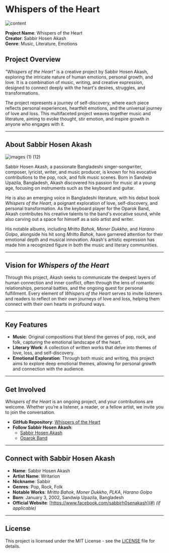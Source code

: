 # Whispers of the Heart
![content](https://github.com/user-attachments/assets/9260bc19-78ca-47a1-bfc8-873a6dd37877)

**Project Name**: Whispers of the Heart  
**Creator**: Sabbir Hosen Akash  
**Genre**: Music, Literature, Emotions

## Project Overview

*"Whispers of the Heart"* is a creative project by Sabbir Hosen Akash, exploring the intricate nature of human emotions, personal growth, and love. It is a combination of music, writing, and creative expression, designed to connect deeply with the heart's desires, struggles, and transformations.

The project represents a journey of self-discovery, where each piece reflects personal experiences, heartfelt emotions, and the universal journey of love and loss. This multifaceted project weaves together music and literature, aiming to evoke thought, stir emotion, and inspire growth in anyone who engages with it.

---

## About Sabbir Hosen Akash
![images (1) (12)](https://github.com/user-attachments/assets/e1292dd7-1311-450a-9119-0fa17bde76a1)

Sabbir Hosen Akash, a passionate Bangladeshi singer-songwriter, composer, lyricist, writer, and music producer, is known for his evocative contributions to the pop, rock, and folk music scenes. Born in Sandwip Upazila, Bangladesh, Akash discovered his passion for music at a young age, focusing on instruments such as the keyboard and guitar. 

He is also an emerging voice in Bangladeshi literature, with his debut book *Whispers of the Heart*, a poignant exploration of love, self-discovery, and personal transformation. As the keyboard player for the Oparok Band, Akash contributes his creative talents to the band's evocative sound, while also carving out a space for himself as a solo artist and writer. 

His notable albums, including *Mritto Bahok*, *Moner Dukkho*, and *Harano Golpo*, alongside his hit song *Mritto Bahok*, have garnered attention for their emotional depth and musical innovation. Akash's artistic expression has made him a recognized figure in both the music and literary communities.

---

## Vision for *Whispers of the Heart*

Through this project, Akash seeks to communicate the deepest layers of human connection and inner conflict, often through the lens of romantic relationships, personal battles, and the ongoing quest for personal fulfillment. Every element of *Whispers of the Heart* serves to invite listeners and readers to reflect on their own journeys of love and loss, helping them connect with their own hearts in profound ways.

---

## Key Features

- **Music**: Original compositions that blend the genres of pop, rock, and folk, capturing the emotional landscape of the heart.
- **Literary Work**: A collection of written works that delve into themes of love, loss, and self-discovery.
- **Emotional Exploration**: Through both music and writing, this project aims to explore deep emotional themes, allowing for personal growth and connection with the audience.

---

## Get Involved

*Whispers of the Heart* is an ongoing project, and your contributions are welcome. Whether you’re a listener, a reader, or a fellow artist, we invite you to join the conversation.

- **GitHub Repository**: [Whispers of the Heart](https://books.google.com.bd/books?id=lyE2EQAAQBAJ&pg=PA2&source=kp_read_button&hl=en&newbks=1&newbks_redir=0&gboemv=1&ovdme=1&redir_esc=y#v=onepage&q&f=false)  
- **Follow Sabbir Hosen Akash**:  
  - [Sabbir Hosen Akash](https://www.Instagram.com/sabbirhosenakash)  
  - [Oparok Band](#)  

---

## Connect with Sabbir Hosen Akash

- **Name**: Sabbir Hosen Akash  
- **Artist Name**: Writarion  
- **Nickname**: Sabbir  
- **Genres**: Pop, Rock, Folk  
- **Notable Works**: *Mritto Bahok*, *Moner Dukkho*, *PLKA*, *Harano Golpo*  
- **Born**: January 3, 2002, Sandwip Upazila, Bangladesh  
- **Official Website**: [https://www.facebook.com/sabbirh0senakash](#) *(if applicable)*

---

## License

This project is licensed under the MIT License - see the [LICENSE](LICENSE) file for details.
